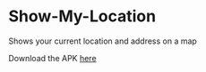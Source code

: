 # Show-My-Location
Shows your current location and address on a map

Download the APK [here](https://github.com/soham2008xyz/Show-My-Location/releases/download/v1.1.1/Find-My-Location.apk)

